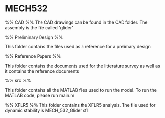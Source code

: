 # MECH532


%% CAD %%
The CAD drawings can be found in the CAD folder. 
The assembly is the file called 'glider'

%% Preliminary Design %%

This folder contains the files used as a 
reference for a prelimary design

%% Reference Papers %%

This folder contains the documents used for the litterature survey 
as well as it contains the reference documents

%% src %%

This folder contains all the MATLAB files used to run the model.
To run the MATLAB code, please run main.m

%% XFLR5 %%
This folder contains the XFLR5 analysis. 
The file used for dynamic stability is MECH_532_Glider.xfl

